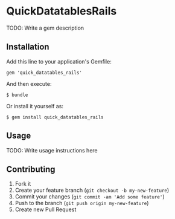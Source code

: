 # QuickDatatablesRails

TODO: Write a gem description

## Installation

Add this line to your application's Gemfile:

    gem 'quick_datatables_rails'

And then execute:

    $ bundle

Or install it yourself as:

    $ gem install quick_datatables_rails

## Usage

TODO: Write usage instructions here

## Contributing

1. Fork it
2. Create your feature branch (`git checkout -b my-new-feature`)
3. Commit your changes (`git commit -am 'Add some feature'`)
4. Push to the branch (`git push origin my-new-feature`)
5. Create new Pull Request
